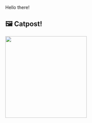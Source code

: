 Hello there!



## 🖼️ Catpost!

<sub>
    <img src="https://cdn2.thecatapi.com/images/TXAVxg2Ru.jpg" height="256">
</sub>

